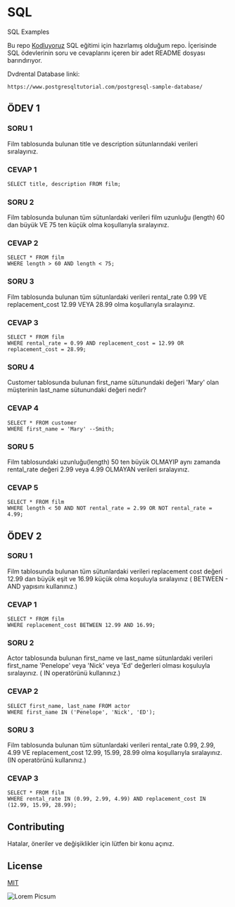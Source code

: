 # SQL
SQL Examples

Bu repo [Kodluyoruz](Kodluyoruz.org) SQL eğitimi için hazırlamış olduğum repo. İçerisinde SQL ödevlerinin soru ve cevaplarını içeren bir adet README dosyası barındırıyor.

Dvdrental Database linki:
```
https://www.postgresqltutorial.com/postgresql-sample-database/
```

## ÖDEV 1

### SORU 1
Film tablosunda bulunan title ve description sütunlarındaki verileri sıralayınız.

### CEVAP 1
```html
SELECT title, description FROM film;
```

### SORU 2
Film tablosunda bulunan tüm sütunlardaki verileri film uzunluğu (length) 60 dan büyük VE 75 ten küçük olma koşullarıyla sıralayınız.

### CEVAP 2
```
SELECT * FROM film
WHERE length > 60 AND length < 75;
```

### SORU 3
Film tablosunda bulunan tüm sütunlardaki verileri rental_rate 0.99 VE replacement_cost 12.99 VEYA 28.99 olma koşullarıyla sıralayınız.

### CEVAP 3
```
SELECT * FROM film
WHERE rental_rate = 0.99 AND replacement_cost = 12.99 OR replacement_cost = 28.99;
```

### SORU 4
Customer tablosunda bulunan first_name sütunundaki değeri 'Mary' olan müşterinin last_name sütunundaki değeri nedir?

### CEVAP 4
```
SELECT * FROM customer
WHERE first_name = 'Mary' --Smith;
```

### SORU 5
Film tablosundaki uzunluğu(length) 50 ten büyük OLMAYIP aynı zamanda rental_rate değeri 2.99 veya 4.99 OLMAYAN verileri sıralayınız.

### CEVAP 5
```
SELECT * FROM film
WHERE length < 50 AND NOT rental_rate = 2.99 OR NOT rental_rate = 4.99;
```

## ÖDEV 2

### SORU 1
Film tablosunda bulunan tüm sütunlardaki verileri replacement cost değeri 12.99 dan büyük eşit ve 16.99 küçük olma koşuluyla
sıralayınız ( BETWEEN - AND yapısını kullanınız.)

### CEVAP 1
```
SELECT * FROM film
WHERE replacement_cost BETWEEN 12.99 AND 16.99;
```

### SORU 2
Actor tablosunda bulunan first_name ve last_name sütunlardaki verileri first_name 'Penelope' veya 'Nick' veya 'Ed' değerleri olması koşuluyla sıralayınız. ( IN operatörünü kullanınız.)

### CEVAP 2
```
SELECT first_name, last_name FROM actor
WHERE first_name IN ('Penelope', 'Nick', 'ED');
```

### SORU 3
Film tablosunda bulunan tüm sütunlardaki verileri rental_rate 0.99, 2.99, 4.99 VE replacement_cost 12.99, 15.99, 28.99 olma koşullarıyla sıralayınız. (IN operatörünü kullanınız.)

### CEVAP 3
```
SELECT * FROM film
WHERE rental_rate IN (0.99, 2.99, 4.99) AND replacement_cost IN (12.99, 15.99, 28.99);
```

## Contributing
Hatalar, öneriler ve değişiklikler için lütfen bir konu açınız.

## License

[MIT](https://www.google.com/search?q=mit+license&oq=mit+license&aqs=chrome.0.0l4j0i22i30l6.2910j0j7&sourceid=chrome&ie=UTF-8)


![Lorem Picsum](https://picsum.photos/200/300)
